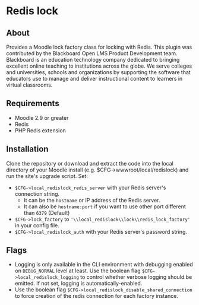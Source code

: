 # Redis lock

## About
Provides a Moodle lock factory class for locking with Redis. This plugin was contributed by the Blackboard Open LMS Product Development team.  Blackboard is an education technology company dedicated to bringing excellent online teaching to institutions across the globe.  We serve colleges and universities, schools and organizations by supporting the software that educators use to manage and deliver instructional content to learners in virtual classrooms.

## Requirements
* Moodle 2.9 or greater
* Redis
* PHP Redis extension

## Installation
Clone the repository or download and extract the code into the local directory of your Moodle install (e.g. $CFG->wwwroot/local/redislock) and run the site's upgrade script.
Set:
* `$CFG->local_redislock_redis_server` with your Redis server's connection string.
  - It can be the `hostname` or IP address of the Redis server.
  - It can also be `hostname:port` if you want to use other port different than `6379` (Default)
* `$CFG->lock_factory` to `'\\local_redislock\\lock\\redis_lock_factory'` in your config file.
* `$CFG->local_redislock_auth` with your Redis server's password string.

## Flags

* Logging is only available in the CLI environment with debugging enabled on `DEBUG_NORMAL` level at least.
Use the boolean flag `$CFG->local_redislock_logging` to control whether verbose
logging should be emitted. If not set, logging is automatically-enabled.
* Use the boolean flag `$CFG->local_redislock_disable_shared_connection` to force creation
of the redis connection for each factory instance.
